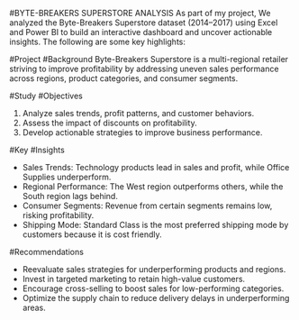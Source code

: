 #BYTE-BREAKERS SUPERSTORE ANALYSIS
As part of my project, We analyzed the Byte-Breakers Superstore dataset (2014–2017) using Excel and Power BI to build an interactive dashboard and uncover actionable insights. The following are some key highlights:  

#Project #Background
Byte-Breakers Superstore is a multi-regional retailer striving to improve profitability by addressing uneven sales performance across regions, product categories, and consumer segments.  

#Study #Objectives
1. Analyze sales trends, profit patterns, and customer behaviors.  
2. Assess the impact of discounts on profitability.  
3. Develop actionable strategies to improve business performance.  

#Key #Insights
- Sales Trends: Technology products lead in sales and profit, while Office Supplies underperform.  
- Regional Performance: The West region outperforms others, while the South region lags behind.  
- Consumer Segments: Revenue from certain segments remains low, risking profitability.  
- Shipping Mode: Standard Class is the most preferred shipping mode by customers because it is cost friendly.

#Recommendations
- Reevaluate sales strategies for underperforming products and regions.  
- Invest in targeted marketing to retain high-value customers.  
- Encourage cross-selling to boost sales for low-performing categories.  
- Optimize the supply chain to reduce delivery delays in underperforming areas.  
